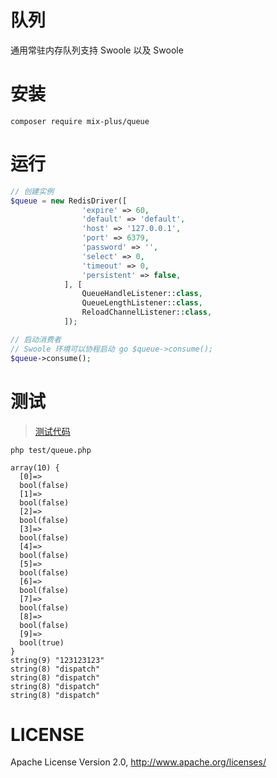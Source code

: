 # 队列
通用常驻内存队列支持 Swoole 以及 Swoole
# 安装
```
composer require mix-plus/queue
```
# 运行
```php
// 创建实例
$queue = new RedisDriver([
                'expire' => 60,
                'default' => 'default',
                'host' => '127.0.0.1',
                'port' => 6379,
                'password' => '',
                'select' => 0,
                'timeout' => 0,
                'persistent' => false,
            ], [
                QueueHandleListener::class,
                QueueLengthListener::class,
                ReloadChannelListener::class,
            ]);

// 启动消费者
// Swoole 环境可以协程启动 go $queue->consume();
$queue->consume();
```
# 测试
> [测试代码](test/queue.php)

`php test/queue.php`
```
array(10) {
  [0]=>
  bool(false)
  [1]=>
  bool(false)
  [2]=>
  bool(false)
  [3]=>
  bool(false)
  [4]=>
  bool(false)
  [5]=>
  bool(false)
  [6]=>
  bool(false)
  [7]=>
  bool(false)
  [8]=>
  bool(false)
  [9]=>
  bool(true)
}
string(9) "123123123"
string(8) "dispatch"
string(8) "dispatch"
string(8) "dispatch"
string(8) "dispatch"
```

# LICENSE
Apache License Version 2.0, http://www.apache.org/licenses/